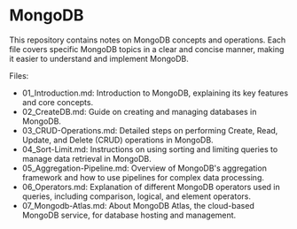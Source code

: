 # MongoDB
This repository contains notes on MongoDB concepts and operations. Each file covers specific MongoDB topics in a clear and concise manner, making it easier to understand and implement MongoDB.

Files:
- 01_Introduction.md: Introduction to MongoDB, explaining its key features and core concepts.
- 02_CreateDB.md: Guide on creating and managing databases in MongoDB.
- 03_CRUD-Operations.md: Detailed steps on performing Create, Read, Update, and Delete (CRUD) operations in MongoDB.
- 04_Sort-Limit.md: Instructions on using sorting and limiting queries to manage data retrieval in MongoDB.
- 05_Aggregation-Pipeline.md: Overview of MongoDB's aggregation framework and how to use pipelines for complex data processing.
- 06_Operators.md: Explanation of different MongoDB operators used in queries, including comparison, logical, and element operators.
- 07_Mongodb-Atlas.md: About MongoDB Atlas, the cloud-based MongoDB service, for database hosting and management.
